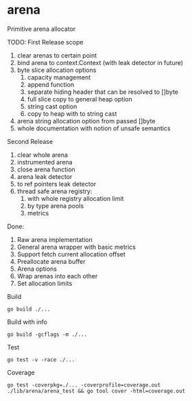 # arena
Primitive arena allocator

TODO:
First Release scope
1. clear arenas to certain point
1. bind arena to context.Context (with leak detector in future)
1. byte slice allocation options
    1. capacity management
    1. append function
    1. separate hiding header that can be resolved to []byte
    1. full slice copy to general heap option
    1. string cast option
    1. copy to heap with to string cast
1. arena string allocation option from passed []byte
1. whole documentation with notion of unsafe semantics

Second Release
1. clear whole arena
1. instrumented arena
1. close arena function
1. arena leak detector
1. to ref pointers leak detector
1. thread safe arena registry:
    1. with whole registry allocation limit
    1. by type arena pools
    1. metrics  

Done:
1. Raw arena implementation
1. General arena wrapper with basic metrics
1. Support fetch current allocation offset
1. Preallocate arena buffer
1. Arena options
1. Wrap arenas into each other
1. Set allocation limits


Build
```
go build ./...
```

Build with info
```
go build -gcflags -m ./...
```

Test
```
go test -v -race ./...
```

Coverage
```
go test -coverpkg=./... -coverprofile=coverage.out ./lib/arena/arena_test && go tool cover -html=coverage.out
```
